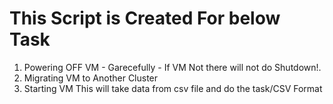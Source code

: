# This Script is Created For below Task
 1. Powering OFF VM - Garecefully - If VM Not there will not do Shutdown!.
 2. Migrating VM to Another Cluster
 3. Starting VM 
This will take data from csv file and do the task/CSV Format
